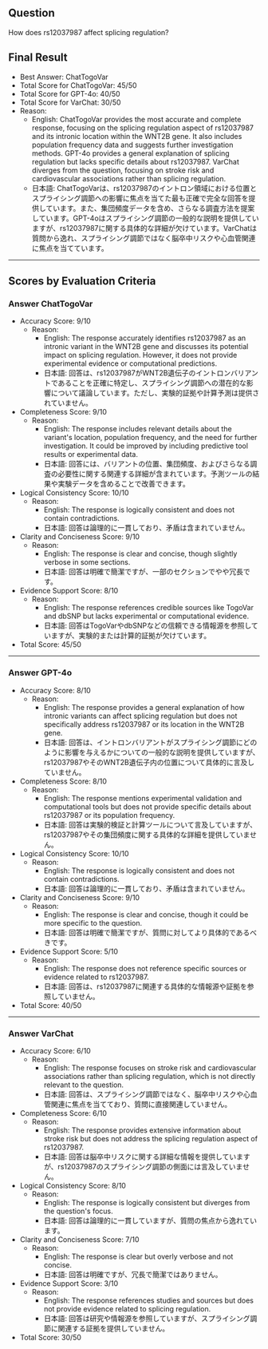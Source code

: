 ## Question

How does rs12037987 affect splicing regulation?

## Final Result

- Best Answer: ChatTogoVar
- Total Score for ChatTogoVar: 45/50
- Total Score for GPT-4o: 40/50
- Total Score for VarChat: 30/50
- Reason:
  - English: ChatTogoVar provides the most accurate and complete response, focusing on the splicing regulation aspect of rs12037987 and its intronic location within the WNT2B gene. It also includes population frequency data and suggests further investigation methods. GPT-4o provides a general explanation of splicing regulation but lacks specific details about rs12037987. VarChat diverges from the question, focusing on stroke risk and cardiovascular associations rather than splicing regulation.
  - 日本語: ChatTogoVarは、rs12037987のイントロン領域における位置とスプライシング調節への影響に焦点を当てた最も正確で完全な回答を提供しています。また、集団頻度データを含め、さらなる調査方法を提案しています。GPT-4oはスプライシング調節の一般的な説明を提供していますが、rs12037987に関する具体的な詳細が欠けています。VarChatは質問から逸れ、スプライシング調節ではなく脳卒中リスクや心血管関連に焦点を当てています。

---

## Scores by Evaluation Criteria

### Answer ChatTogoVar
- Accuracy Score: 9/10
  - Reason: 
    - English: The response accurately identifies rs12037987 as an intronic variant in the WNT2B gene and discusses its potential impact on splicing regulation. However, it does not provide experimental evidence or computational predictions.
    - 日本語: 回答は、rs12037987がWNT2B遺伝子のイントロンバリアントであることを正確に特定し、スプライシング調節への潜在的な影響について議論しています。ただし、実験的証拠や計算予測は提供されていません。
- Completeness Score: 9/10
  - Reason: 
    - English: The response includes relevant details about the variant's location, population frequency, and the need for further investigation. It could be improved by including predictive tool results or experimental data.
    - 日本語: 回答には、バリアントの位置、集団頻度、およびさらなる調査の必要性に関する関連する詳細が含まれています。予測ツールの結果や実験データを含めることで改善できます。
- Logical Consistency Score: 10/10
  - Reason: 
    - English: The response is logically consistent and does not contain contradictions.
    - 日本語: 回答は論理的に一貫しており、矛盾は含まれていません。
- Clarity and Conciseness Score: 9/10
  - Reason: 
    - English: The response is clear and concise, though slightly verbose in some sections.
    - 日本語: 回答は明確で簡潔ですが、一部のセクションでやや冗長です。
- Evidence Support Score: 8/10
  - Reason: 
    - English: The response references credible sources like TogoVar and dbSNP but lacks experimental or computational evidence.
    - 日本語: 回答はTogoVarやdbSNPなどの信頼できる情報源を参照していますが、実験的または計算的証拠が欠けています。
- Total Score: 45/50

---

### Answer GPT-4o
- Accuracy Score: 8/10
  - Reason: 
    - English: The response provides a general explanation of how intronic variants can affect splicing regulation but does not specifically address rs12037987 or its location in the WNT2B gene.
    - 日本語: 回答は、イントロンバリアントがスプライシング調節にどのように影響を与えるかについての一般的な説明を提供していますが、rs12037987やそのWNT2B遺伝子内の位置について具体的に言及していません。
- Completeness Score: 8/10
  - Reason: 
    - English: The response mentions experimental validation and computational tools but does not provide specific details about rs12037987 or its population frequency.
    - 日本語: 回答は実験的検証と計算ツールについて言及していますが、rs12037987やその集団頻度に関する具体的な詳細を提供していません。
- Logical Consistency Score: 10/10
  - Reason: 
    - English: The response is logically consistent and does not contain contradictions.
    - 日本語: 回答は論理的に一貫しており、矛盾は含まれていません。
- Clarity and Conciseness Score: 9/10
  - Reason: 
    - English: The response is clear and concise, though it could be more specific to the question.
    - 日本語: 回答は明確で簡潔ですが、質問に対してより具体的であるべきです。
- Evidence Support Score: 5/10
  - Reason: 
    - English: The response does not reference specific sources or evidence related to rs12037987.
    - 日本語: 回答は、rs12037987に関連する具体的な情報源や証拠を参照していません。
- Total Score: 40/50

---

### Answer VarChat
- Accuracy Score: 6/10
  - Reason: 
    - English: The response focuses on stroke risk and cardiovascular associations rather than splicing regulation, which is not directly relevant to the question.
    - 日本語: 回答は、スプライシング調節ではなく、脳卒中リスクや心血管関連に焦点を当てており、質問に直接関連していません。
- Completeness Score: 6/10
  - Reason: 
    - English: The response provides extensive information about stroke risk but does not address the splicing regulation aspect of rs12037987.
    - 日本語: 回答は脳卒中リスクに関する詳細な情報を提供していますが、rs12037987のスプライシング調節の側面には言及していません。
- Logical Consistency Score: 8/10
  - Reason: 
    - English: The response is logically consistent but diverges from the question's focus.
    - 日本語: 回答は論理的に一貫していますが、質問の焦点から逸れています。
- Clarity and Conciseness Score: 7/10
  - Reason: 
    - English: The response is clear but overly verbose and not concise.
    - 日本語: 回答は明確ですが、冗長で簡潔ではありません。
- Evidence Support Score: 3/10
  - Reason: 
    - English: The response references studies and sources but does not provide evidence related to splicing regulation.
    - 日本語: 回答は研究や情報源を参照していますが、スプライシング調節に関連する証拠を提供していません。
- Total Score: 30/50